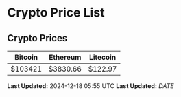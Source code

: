 # Crypto Price List

## Crypto Prices
| Bitcoin | Ethereum | Litecoin |
| ------- | -------- | -------- |
| $103421 | $3830.66 | $122.97 |
**Last Updated:** 2024-12-18 05:55 UTC
**Last Updated:** $DATE$
